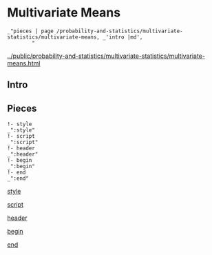 # Multivariate Means

    _"pieces | page /probability-and-statistics/multivariate-statistics/multivariate-means, _'intro |md',
            "

[../public/probability-and-statistics/multivariate-statistics/multivariate-means.html](# "save:")


## Intro

## Pieces

    !- style
    _":style"
    !- script
    _":script"
    !- header
    _":header"
    !- begin
    _":begin"
    !- end
    _":end"

[style]() 

[script]()

[header]()

[begin]()

[end]()

